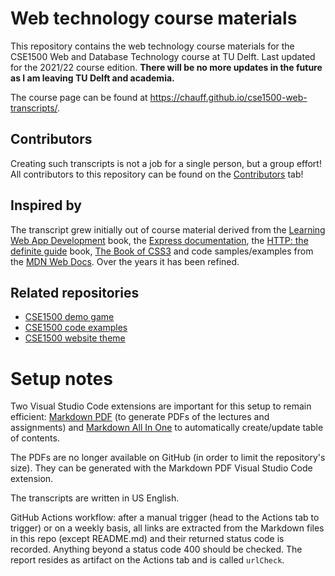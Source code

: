# Web technology course materials

This repository contains the web technology course materials for the CSE1500 Web and Database Technology course at TU Delft. Last updated for the 2021/22 course edition. **There will be no more updates in the future as I am leaving TU Delft and academia.**

The course page can be found at https://chauff.github.io/cse1500-web-transcripts/.

## Contributors

Creating such transcripts is not a job for a single person, but a group effort! All contributors to this repository can be found on the [Contributors](https://github.com/chauff/Web-Teaching/graphs/contributors) tab! 

## Inspired by

The transcript grew initially out of course material derived from the [Learning Web App Development](https://www.oreilly.com/library/view/learning-web-app/9781449371388/) book, the [Express documentation](https://expressjs.com/en/api.html), the [HTTP: the definite guide](https://www.oreilly.com/library/view/http-the-definitive/1565925092/) book, [The Book of CSS3](https://thebookofcss3.com/) and code samples/examples from the [MDN Web Docs](https://developer.mozilla.org/en-US/). Over the years it has been refined.

## Related repositories

- [CSE1500 demo game](https://github.com/chauff/balloons-game)
- [CSE1500 code examples](https://github.com/chauff/demo-code)
- [CSE1500 website theme](https://github.com/chauff/cse-theme/)

# Setup notes

Two Visual Studio Code extensions are important for this setup to remain efficient: [Markdown PDF](https://marketplace.visualstudio.com/items?itemName=yzane.markdown-pdf) (to generate PDFs of the lectures and assignments) and [Markdown All In One](https://github.com/yzhang-gh/vscode-markdown) to automatically create/update table of contents.

The PDFs are no longer available on GitHub (in order to limit the repository's size). They can be generated with the Markdown PDF Visual Studio Code extension.

The transcripts are written in US English.

GitHub Actions workflow: after a manual trigger (head to the Actions tab to trigger) or on a weekly basis, all links are extracted from the Markdown files in this repo (except README.md) and their returned status code is recorded. Anything beyond a status code 400 should be checked. The report resides as artifact on the Actions tab and is called `urlCheck`. 

